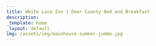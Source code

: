 ```yaml
---
title: White Lace Inn | Door County Bed and Breakfast
description:
_template: home
_layout: default
img: /assets/img/mainhouse-summer-jumbo.jpg
---
```

